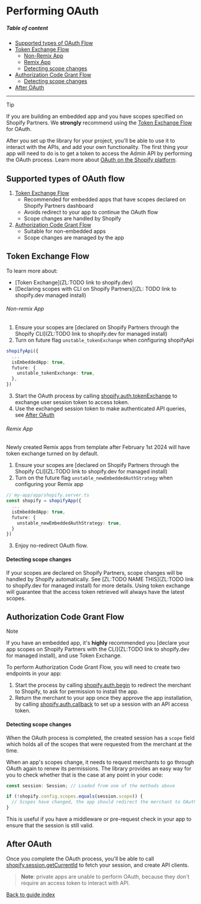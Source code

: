 # Performing OAuth

##### Table of content
- [Supported types of OAuth Flow](#supported-types-of-oauth-flow)
- [Token Exchange Flow](#token-exchange-flow)
  - [Non-Remix App](#non-remix-app)
  - [Remix App](#remix-app)
  - [Detecting scope changes](#detecting-scope-changes)
- [Authorization Code Grant Flow](#authorization-code-grant-flow)
  - [Detecting scope changes](#detecting-scope-changes-1)
- [After OAuth](#after-oauth)

----------------------------------------------------------------------------------
> [!TIP]
> If you are building an embedded app and you have scopes specified on Shopify Partners. We **strongly** recommend using the [Token Exchange Flow](#token-exchange-flow) for OAuth.

After you set up the library for your project, you'll be able to use it to interact with the APIs, and add your own functionality.
The first thing your app will need to do is to get a token to access the Admin API by performing the OAuth process. Learn more about [OAuth on the Shopify platform](https://shopify.dev/docs/apps/auth/oauth).

## Supported types of OAuth flow
1. [Token Exchange Flow](#token-exchange-flow)
    - Recommended for embedded apps that have scopes declared on Shopify Partners dashboard
    - Avoids redirect to your app to continue the OAuth flow
    - Scope changes are handled by Shopify
2. [Authorization Code Grant Flow](#authorization-code-grant-flow)
    - Suitable for non-embedded apps
    - Scope changes are managed by the app

## Token Exchange Flow
To learn more about:
  - [Token Exchange](ZL:TODO link to shopify.dev)
  - [Declaring scopes with CLI on Shopify Partners](ZL: TODO link to shopify.dev managed install)

###### Non-remix App
1. Ensure your scopes are [declared on Shopify Partners through the Shopify CLI](ZL:TODO link to shopify.dev for managed install)
2. Turn on future flag `unstable_tokenExchange` when configuring shopifyApi

```ts
shopifyApi({
  ...
  isEmbeddedApp: true,
  future: {
    unstable_tokenExchange: true,
  },
})
```
3. Start the OAuth process by calling [shopify.auth.tokenExchange](../reference/auth/tokenExchange.md) to exchange user session token to access token.
4. Use the exchanged session token to make authenticated API queries, see [After OAuth](#after-oauth)

###### Remix App
Newly created Remix apps from template after February 1st 2024 will have token exchange turned on by default.

1. Ensure your scopes are [declared on Shopify Partners through the Shopify CLI](ZL:TODO link to shopify.dev for managed install)
2. Turn on the future flag `unstable_newEmbeddedAuthStrategy` when configuring your Remix app

```ts
// my-app/app/shopify.server.ts
const shopify = shopifyApp({
  ...
  isEmbeddedApp: true,
  future: {
    unstable_newEmbeddedAuthStrategy: true,
  }
})

```

3. Enjoy no-redirect OAuth flow.

#### Detecting scope changes
If your scopes are declared on Shopify Partners, scope changes will be handled by Shopify automatically. See [ZL:TODO NAME THIS](ZL:TODO link to shopify.dev for managed install) 
for more details. Using token exchange will guarantee that the access token retrieved will always have the latest scopes.

## Authorization Code Grant Flow
> [!NOTE]
> If you have an embedded app, it's **highly** recommended you [declare your app scopes on Shopify Partners with the CLI](ZL:TODO link to shopify.dev for managed install), and use 
> Token Exchange.

To perform Authorization Code Grant Flow, you will need to create two endpoints in your app:

1. Start the process by calling [shopify.auth.begin](../reference/auth/begin.md) to redirect the merchant to Shopify, to ask for permission to install the app.
1. Return the merchant to your app once they approve the app installation, by calling [shopify.auth.callback](../reference/auth/callback.md) to set up a session with an API access token.

#### Detecting scope changes

When the OAuth process is completed, the created session has a `scope` field which holds all of the scopes that were requested from the merchant at the time.

When an app's scopes change, it needs to request merchants to go through OAuth again to renew its permissions. The library provides an easy way for you to check whether that is the case at any point in your code:

```ts
const session: Session; // Loaded from one of the methods above

if (!shopify.config.scopes.equals(session.scope)) {
  // Scopes have changed, the app should redirect the merchant to OAuth
}
```

This is useful if you have a middleware or pre-request check in your app to ensure that the session is still valid.

## After OAuth

Once you complete the OAuth process, you'll be able to call [shopify.session.getCurrentId](../reference/session/getCurrentId.md) to fetch your session, and create API clients.

> **Note**: private apps are unable to perform OAuth, because they don't require an access token to interact with API.

[Back to guide index](../../README.md#guides)
